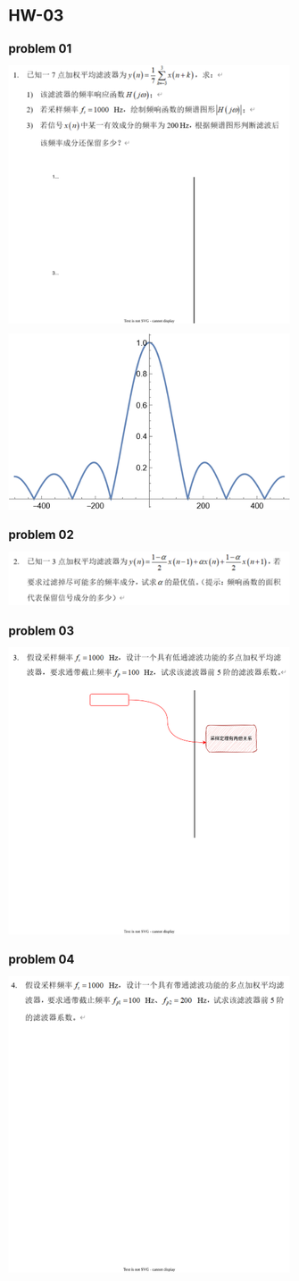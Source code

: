 # HW-03

## problem 01

![](HW-03-01.drawio.svg)

![](figure/ques_03_01_1.png)

## problem 02

![](HW-03-02.drawio.svg)

## problem 03

![](HW-03-03.drawio.svg)

## problem 04

![](HW-03-04.drawio.svg)
